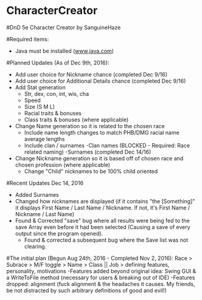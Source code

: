# CharacterCreator
#DnD 5e Character Creator by SanguineHaze

#Required items:
- Java must be installed (www.java.com)

#Planned Updates (As of Dec 9th, 2016):
- Add user choice for Nickname chance (completed Dec 9/16)
- Add user choice for Additional Details chance (completed Dec 9/16)
- Add Stat generation
	- Str, dex, con, int, wis, cha
	- Speed
	- Size (S M L)
	- Racial traits & bonuses
	- Class traits & bonuses (where applicable)
- Change Name generation so it is related to the chosen race
	- Include name length changes to match PHB/DMG racial name average lengths
	- Include clan / surnames
		-Clan names (BLOCKED - Required: Race related naming)
		-Surnames (completed Dec 14/16)
- Change Nickname generation so it is based off of chosen race and chosen profession (where applicable)
	- Change "Child" nicknames to be 100% child oriented
	
#Recent Updates
Dec 14, 2016
- Added Surnames
- Changed how nicknames are displayed (if it contains "the [Something]" it displays First Name / Last Name / Nickname. If not, it's First Name / Nickname / Last Name)
- Found & Corrected "save" bug where all results were being fed to the save Array even before it had been selected (Causing a save of every output since the program opened).
	- Found & corrected a subsequent bug where the Save list was not clearing.

#The initial plan (Begun Aug 24th, 2016 - Completed Nov 2, 2016):
Race > Subrace > M/F toggle > Name > Class || Job > defining features, personality, motivations
	-Features added beyond original idea: Swing GUI & a WriteToFile method (necessary for users & breaking out of IDE)
	-Features dropped: alignment (fuck alignment & the headaches it causes. My friends, be not distracted by such arbitrary definitions of good and evil!)